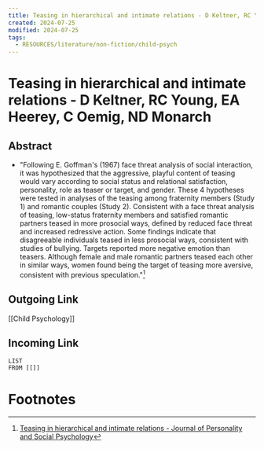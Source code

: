 ```yaml
---
title: Teasing in hierarchical and intimate relations - D Keltner, RC Young, EA Heerey, C Oemig, ND Monarch
created: 2024-07-25
modified: 2024-07-25
tags:
  - RESOURCES/literature/non-fiction/child-psych
---
```

# Teasing in hierarchical and intimate relations - D Keltner, RC Young, EA Heerey, C Oemig, ND Monarch
## Abstract
- "Following E. Goffman's (1967) face threat analysis of social interaction, it was hypothesized that the aggressive, playful content of teasing would vary according to social status and relational satisfaction, personality, role as teaser or target, and gender. These 4 hypotheses were tested in analyses of the teasing among fraternity members (Study 1) and romantic couples (Study 2). Consistent with a face threat analysis of teasing, low-status fraternity members and satisfied romantic partners teased in more prosocial ways, defined by reduced face threat and increased redressive action. Some findings indicate that disagreeable individuals teased in less prosocial ways, consistent with studies of bullying. Targets reported more negative emotion than teasers. Although female and male romantic partners teased each other in similar ways, women found being the target of teasing more aversive, consistent with previous speculation."[^1]
## Outgoing Link
[[Child Psychology]]
## Incoming Link
```dataview
LIST
FROM [[]]
```
# Footnotes
[^1]: [Teasing in hierarchical and intimate relations - Journal of Personality and Social Psychology](https://pubmed.ncbi.nlm.nih.gov/9866185/)